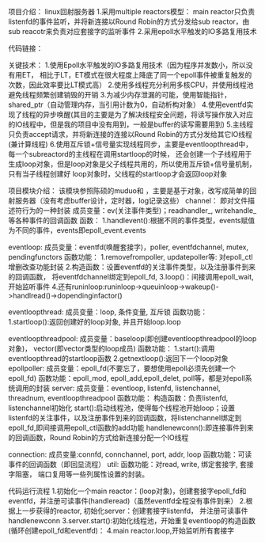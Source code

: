 项目介绍：
linux回射服务器
1.采用multiple reactors模型：
main reactor只负责listenfd的事件监听，并将新连接以Round Robin的方式分发给sub reactor，由sub reacotr来负责对应套接字的监听事件
2.采用epoll水平触发的IO多路复用技术

代码链接：


关键技术：
1.使用Epoll水平触发的IO多路复用技术（因为程序并发数小，所以没有用ET， 相比于LT，ET模式在很大程度上降底了同一个epoll事件被重复触发的次数，因此效率要比LT模式高）
2.使用多线程充分利用多核CPU，并使用线程池避免线程频繁创建销毁的开销
3.为减少内存泄漏的可能，使用智能指针，shared_ptr（自动管理内存，当引用计数为0，自动析构对象）
4.使用eventfd实现了线程的异步唤醒(其目的主要是为了解决线程安全问题，将读写操作放入对应的IO线程中，但是我的项目中没有用到，一般是buffer的读写需要用到)
5.主线程只负责accept请求，并将新连接的连接以Round Robin的方式分发给其它IO线程(兼计算线程)
6.使用互斥锁+信号量实现线程同步，主要是eventloopthread中，每一个subreactord的主线程在调用startloop的时候，
还会创建一个子线程用于生成loop对象，但是loop对象是父子线程共用的，所以使用互斥锁+信号量机制，只有当子线程创建好
loop对象时，父线程的startloop才会返回loop对象



项目模块介绍：
该模块参照陈硕的muduo和   ，主要是基于对象，改写成简单的回射服务器（没有考虑buffer设计，定时器，log记录这些）
channel：
	即对文件描述符行为的一种封装
	成员变量：ev(关注事件类型)；readhandler_, writehandle_等各种事件的回调函数
	函数：
		1.handlevent():根据不同的事件类型，events赋值为不同的事件，events即epoll_event.events
	
eventloop:
	成员变量：eventfd(唤醒套接字)，poller, eventfdchannel, mutex, pendingfunctors
	函数功能：
			1.removefrompoller, updatepoller等: 对epoll_ctl增删改查功能封装
			2.构造函数：设置eventfd的关注事件类型，以及注册事件到来的回调函数， 将eventfdchannel绑定到epoll_fd,
			3.loop()：间接调用epoll_wait,开始监听事件
			4.还有runinloop:runinloop->queuinloop->wakeup()->handlread()->dopendinginfactor()

eventloopthread:
	成员变量：loop, 条件变量, 互斥锁
	函数功能：	
			1.startloop():返回创建好的loop对象, 并且开始loop.loop
			
eventloopthreadpool:
	成员变量：baseloop(即创建eventloopthreadpool的loop对象)， vector<loops>(即vector类型的loop成员)
	函数功能：
			1.start():调用eventloopthread的startloop函数
			2.getnextloop():返回下一个loop对象
epollpoller:
	成员变量：epoll_fd(不要忘了，要想使用epoll必须先创建一个epoll_fd)
	函数功能：epoll_mod, epoll_add,epoll_delet, poll等，都是对epoll系统调用的封装
server:
	成员变量：eventloop, listenfd, listenchannel, threadnum, eventloopthreadpool
	函数功能：
			构造函数：负责listenfd, listenchannel初始化
			start():启动线程池，使得每个线程池开始loop；设置listenfd的关注事件，以及注册事件到来的回调函数，将listenchannel绑定到epoll_fd,即间接调用epoll_ctl函数的add功能
			handlenewconn():即连接事件到来的回调函数，Round Robin的方式给新连接分配一个IO线程
			
	
connection:
	成员变量:connfd, connchannel, port, addr, loop
	函数功能：可读事件的回调函数（即回显流程）
util:
	函数功能：对read, write, 绑定套接字, 套接字阻塞， 端口复用等一些列属性设置的封装。


代码运行流程
1.初始化一个main reactor：(loop对象)，创建套接字epoll_fd和eventfd，并注册可读事件(handleread)（虽然eventfd全程没有事件到来）
2.根据上一步获得的reactor, 初始化server：创建套接字listenfd， 并注册可读事件handlenewconn
3.server.start():初始化线程池，开始重复eventloop的构造函数(循环创建epoll_fd和eventfd)：
4.main reactor.loop,开始监听所有套接字



